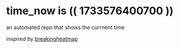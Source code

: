 # time_now is (( 1733576400700 ))

an automated repo that shows the currnent time

inspired by [breakingheatmap](https://github.com/breakingheatmap/breakingheatmap)